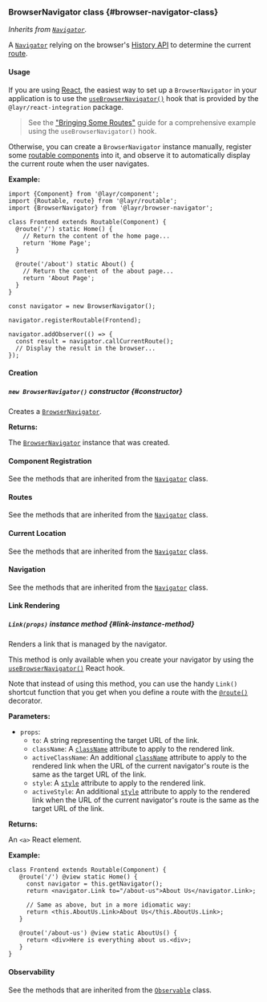 ### BrowserNavigator <badge type="primary">class</badge> {#browser-navigator-class}

*Inherits from [`Navigator`](https://layrjs.com/docs/v1/reference/navigator).*

A [`Navigator`](https://layrjs.com/docs/v1/reference/navigator) relying on the browser's [History API](https://developer.mozilla.org/en-US/docs/Web/API/History) to determine the current [route](https://layrjs.com/docs/v1/reference/route).

#### Usage

If you are using [React](https://reactjs.org/), the easiest way to set up a `BrowserNavigator` in your application is to use the [`useBrowserNavigator()`](https://layrjs.com/docs/v1/reference/react-integration#use-browser-navigator-react-hook) hook that is provided by the `@layr/react-integration` package.

> See the ["Bringing Some Routes"](https://layrjs.com/docs/v1/introduction/routing) guide for a comprehensive example using the `useBrowserNavigator()` hook.

Otherwise, you can create a `BrowserNavigator` instance manually, register some [routable components](https://layrjs.com/docs/v1/reference/routable#routable-component-class) into it, and observe it to automatically display the current route when the user navigates.

**Example:**

```
import {Component} from '@layr/component';
import {Routable, route} from '@layr/routable';
import {BrowserNavigator} from '@layr/browser-navigator';

class Frontend extends Routable(Component) {
  @route('/') static Home() {
    // Return the content of the home page...
    return 'Home Page';
  }

  @route('/about') static About() {
    // Return the content of the about page...
    return 'About Page';
  }
}

const navigator = new BrowserNavigator();

navigator.registerRoutable(Frontend);

navigator.addObserver(() => {
  const result = navigator.callCurrentRoute();
  // Display the result in the browser...
});
```

#### Creation

##### `new BrowserNavigator()` <badge type="secondary">constructor</badge> {#constructor}

Creates a [`BrowserNavigator`](https://layrjs.com/docs/v1/reference/browser-navigator).

**Returns:**

The [`BrowserNavigator`](https://layrjs.com/docs/v1/reference/browser-navigator) instance that was created.

#### Component Registration

See the methods that are inherited from the [`Navigator`](https://layrjs.com/docs/v1/reference/navigator#component-registration) class.

#### Routes

See the methods that are inherited from the [`Navigator`](https://layrjs.com/docs/v1/reference/navigator#routes) class.

#### Current Location

See the methods that are inherited from the [`Navigator`](https://layrjs.com/docs/v1/reference/navigator#current-location) class.

#### Navigation

See the methods that are inherited from the [`Navigator`](https://layrjs.com/docs/v1/reference/navigator#navigation) class.

#### Link Rendering

##### `Link(props)` <badge type="secondary-outline">instance method</badge> {#link-instance-method}

Renders a link that is managed by the navigator.

This method is only available when you create your navigator by using the [`useBrowserNavigator()`](https://layrjs.com/docs/v1/reference/react-integration#use-browser-navigator-react-hook) React hook.

Note that instead of using this method, you can use the handy `Link()` shortcut function that you get when you define a route with the [`@route()`](https://layrjs.com/docs/v1/reference/routable#route-decorator) decorator.

**Parameters:**

* `props`:
  * `to`: A string representing the target URL of the link.
  * `className`: A [`className`](https://reactjs.org/docs/dom-elements.html#classname) attribute to apply to the rendered link.
  * `activeClassName`: An additional [`className`](https://reactjs.org/docs/dom-elements.html#classname) attribute to apply to the rendered link when the URL of the current navigator's route is the same as the target URL of the link.
  * `style`: A [`style`](https://reactjs.org/docs/dom-elements.html#style) attribute to apply to the rendered link.
  * `activeStyle`: An additional [`style`](https://reactjs.org/docs/dom-elements.html#style) attribute to apply to the rendered link when the URL of the current navigator's route is the same as the target URL of the link.

**Returns:**

An `<a>` React element.

**Example:**

```
class Frontend extends Routable(Component) {
   @route('/') @view static Home() {
     const navigator = this.getNavigator();
     return <navigator.Link to="/about-us">About Us</navigator.Link>;

     // Same as above, but in a more idiomatic way:
     return <this.AboutUs.Link>About Us</this.AboutUs.Link>;
   }

   @route('/about-us') @view static AboutUs() {
     return <div>Here is everything about us.<div>;
   }
}
```

#### Observability

See the methods that are inherited from the [`Observable`](https://layrjs.com/docs/v1/reference/observable#observable-class) class.
